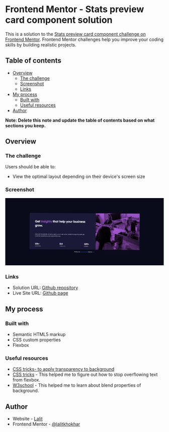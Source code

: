 # Frontend Mentor - Stats preview card component solution

This is a solution to the [Stats preview card component challenge on Frontend Mentor](https://www.frontendmentor.io/challenges/stats-preview-card-component-8JqbgoU62). Frontend Mentor challenges help you improve your coding skills by building realistic projects. 

## Table of contents

- [Overview](#overview)
  - [The challenge](#the-challenge)
  - [Screenshot](#screenshot)
  - [Links](#links)
- [My process](#my-process)
  - [Built with](#built-with)
  - [Useful resources](#useful-resources)
- [Author](#author)

**Note: Delete this note and update the table of contents based on what sections you keep.**

## Overview

### The challenge

Users should be able to:

- View the optimal layout depending on their device's screen size

### Screenshot

![](images/Screenshot.png)

### Links

- Solution URL: [Github repository](https://github.com/lalitkhokhar/stats-preview-card-component/)
- Live Site URL: [Github page](https://lalitkhokhar.github.io/stats-preview-card-component/)

## My process

### Built with

- Semantic HTML5 markup
- CSS custom properties
- Flexbox


### Useful resources

- [CSS tricks- to apply transparency to background](https://css-tricks.com/snippets/css/transparent-background-images/)
- [CSS tricks](https://css-tricks.com/flexbox-truncated-text/) - This helped me to figure out how to stop overflowing text from flexbox.
- [W3school](https://www.w3schools.com/cssref/pr_background-blend-mode.asp) - This helped me to learn about blend properties of background.


## Author

- Website - [Lalit](https://lalitkhokhar.github.io/CV/)
- Frontend Mentor - [@lalitkhokhar](https://www.frontendmentor.io/profile/lalitkhokhar)

